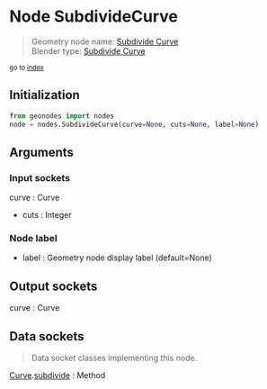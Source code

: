 
# Node SubdivideCurve

> Geometry node name: [Subdivide Curve](https://docs.blender.org/manual/en/latest/modeling/geometry_nodes/material/subdivide_curve.html)<br>
  Blender type: [Subdivide Curve](https://docs.blender.org/api/current/bpy.types.GeometryNodeSubdivideCurve.html)
  
<sub>go to [index](/docs/index.md)</sub>

## Initialization

```python
from geonodes import nodes
node = nodes.SubdivideCurve(curve=None, cuts=None, label=None)
```



## Arguments


### Input sockets

curve : Curve
- cuts : Integer

### Node label

- label : Geometry node display label (default=None)

## Output sockets

curve : Curve

## Data sockets

> Data socket classes implementing this node.
  
[Curve](/docs/sockets/Curve.md).[subdivide](/docs/sockets/Curve.md#subdivide) : Method

